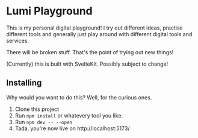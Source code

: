 # Lumi Playground

This is my personal digital playground! I try out different ideas, practise different tools and generally just play around with different digital tools and services.

There will be broken stuff. That's the point of trying out new things!

(Currently) this is built with SvelteKit. Possibly subject to change!

## Installing

Why would you want to do this? Well, for the curious ones.

1. Clone this project
2. Run `npm install` or whatevery tool you like.
3. Run `npm dev -- --open`
4. Tada, you're now live on http://localhost:5173/

